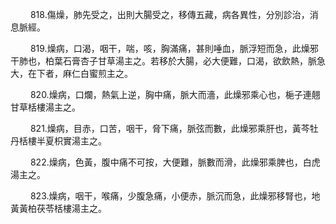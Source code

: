<p>&emsp;&emsp;
818.傷燥，肺先受之，出則大腸受之，移傳五藏，病各異性，分別診治，消息脈經。
</p>
<p>&emsp;&emsp;
819.燥病，口渴，咽干，喘，咳，胸滿痛，甚則唾血，脈浮短而急，此燥邪干肺也，柏葉石膏杏子甘草湯主之。若移於大腸，必大便難，口渴，欲飲熱，脈急大，在下者，麻仁白蜜煎主之。
</p>
<p>&emsp;&emsp;
820.燥病，口爛，熱氣上逆，胸中痛，脈大而濇，此燥邪乘心也，梔子連翹甘草栝樓湯主之。
</p>
<p>&emsp;&emsp;
821.燥病，目赤，口苦，咽干，脅下痛，脈弦而數，此燥邪乘肝也，黃芩牡丹栝樓半夏枳實湯主之。
</p>
<p>&emsp;&emsp;
822.燥病，色黃，腹中痛不可按，大便難，脈數而滑，此燥邪乘脾也，白虎湯主之。
</p>
<p>&emsp;&emsp;
823.燥病，咽干，喉痛，少腹急痛，小便赤，脈沉而急，此燥邪移腎也，地黃黃柏茯苓栝樓湯主之。
</p>